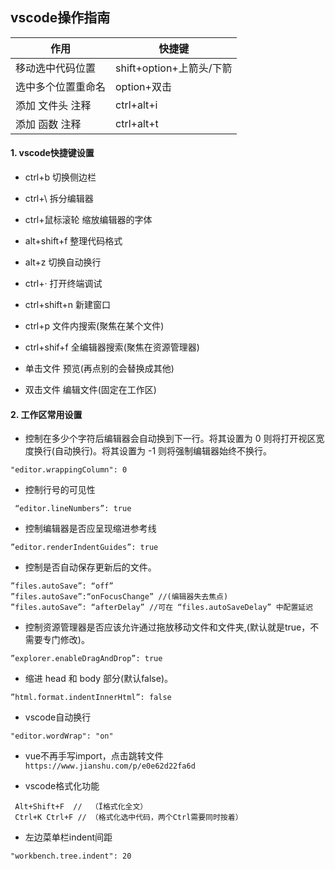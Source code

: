 
## vscode操作指南




作用                | 快捷键
--------------------|--------------------
移动选中代码位置    | shift+option+上箭头/下箭
选中多个位置重命名  | option+双击
添加 文件头 注释    | ctrl+alt+i
添加 函数 注释      | ctrl+alt+t 



#### 1. vscode快捷键设置
- ctrl+b 切换侧边栏

- ctrl+\ 拆分编辑器

- ctrl+鼠标滚轮 缩放编辑器的字体

- alt+shift+f 整理代码格式

- alt+z 切换自动换行

- ctrl+· 打开终端调试

- ctrl+shift+n 新建窗口

- ctrl+p 文件内搜索(聚焦在某个文件)

- ctrl+shif+f 全编辑器搜索(聚焦在资源管理器)

- 单击文件 预览(再点别的会替换成其他)

- 双击文件 编辑文件(固定在工作区)

#### 2. 工作区常用设置

- 控制在多少个字符后编辑器会自动换到下一行。将其设置为 0 则将打开视区宽度换行(自动换行)。将其设置为 -1 则将强制编辑器始终不换行。
```
"editor.wrappingColumn": 0
```

- 控制行号的可见性
```
 “editor.lineNumbers”: true
```

- 控制编辑器是否应呈现缩进参考线

```
”editor.renderIndentGuides”: true
```

- 控制是否自动保存更新后的文件。

```
”files.autoSave”: “off” 
”files.autoSave”:“onFocusChange” //(编辑器失去焦点)
”files.autoSave”: “afterDelay” //可在 “files.autoSaveDelay” 中配置延迟

```
- 控制资源管理器是否应该允许通过拖放移动文件和文件夹,(默认就是true，不需要专门修改)。

```
”explorer.enableDragAndDrop”: true
```

- 缩进 head 和 body 部分(默认false)。

```
”html.format.indentInnerHtml”: false
```

- vscode自动换行
```
"editor.wordWrap": "on"
```

- vue不再手写import，点击跳转文件`https://www.jianshu.com/p/e0e62d22fa6d`


- vscode格式化功能
 ```
  Alt+Shift+F  //  （Ï格式化全文）
  Ctrl+K Ctrl+F // （格式化选中代码，两个Ctrl需要同时按着）

 ```

- 左边菜单栏indent间距
```
"workbench.tree.indent": 20
```



















